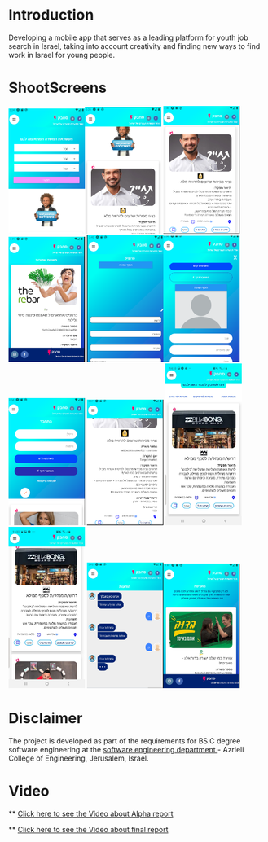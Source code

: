 # Introduction
Developing a mobile app that serves as a leading platform for youth job search in Israel, taking into account creativity and finding new ways to find work in Israel for young people.


# ShootScreens


<img width="150" height="auto" src="https://github.com/rashaSheheibar/sahbak/blob/master/Images/Search.PNG" /><img width="150" height="auto" src="https://github.com/rashaSheheibar/sahbak/blob/master/Images/Search2.PNG" />
<img width="150" height="auto" src="https://github.com/rashaSheheibar/sahbak/blob/master/Images/searchResult.PNG" /> <img width="150" height="auto" src="https://github.com/rashaSheheibar/sahbak/blob/master/Images/saveJobs.PNG" />
<img width="150" height="auto" src="https://github.com/rashaSheheibar/sahbak/blob/master/Images/Profile.PNG" /><img width="150" height="auto" src="https://github.com/rashaSheheibar/sahbak/blob/master/Images/profile2.PNG" /> 
<img width="150" height="auto" src="https://github.com/rashaSheheibar/sahbak/blob/master/Images/logIn.PNG" /> <img width="150" height="auto" src="https://github.com/rashaSheheibar/sahbak/blob/master/Images/jobDetail.PNG" /> 
<img width="150" height="auto" src="https://github.com/rashaSheheibar/sahbak/blob/master/Images/job.jpg" /><img width="150" height="auto" src="https://github.com/rashaSheheibar/sahbak/blob/master/Images/allJobs.jpg" />
<img width="150" height="auto" src="https://github.com/rashaSheheibar/sahbak/blob/master/Images/chatPNG.PNG" /><img width="150" height="auto" src="https://github.com/rashaSheheibar/sahbak/blob/master/Images/favorit.PNG" />





# Disclaimer

The project is developed as part of the requirements for BS.C degree software engineering at the  [software engineering department ](https://www.jce.ac.il/) - Azrieli College of Engineering, Jerusalem, Israel.


# Video
** [Click here to see the Video about Alpha report ](https://www.youtube.com/watch?v=2JUk_EGvxc8&feature=youtu.be)

** [Click here to see the Video about final report ](https://www.youtube.com/watch?v=l4O9_VYvdec&t=5s)
